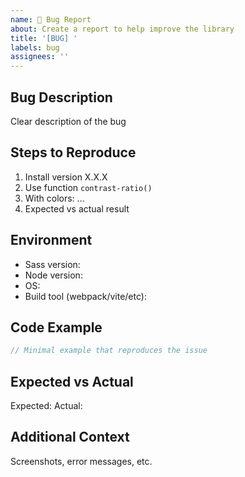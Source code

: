 ```yaml
---
name: 🐛 Bug Report
about: Create a report to help improve the library
title: '[BUG] '
labels: bug
assignees: ''
---
```


## Bug Description
Clear description of the bug

## Steps to Reproduce
1. Install version X.X.X
2. Use function `contrast-ratio()`
3. With colors: ...
4. Expected vs actual result

## Environment
- Sass version: 
- Node version:
- OS:
- Build tool (webpack/vite/etc):

## Code Example
```scss
// Minimal example that reproduces the issue
```
## Expected vs Actual
Expected:
Actual:
## Additional Context
Screenshots, error messages, etc.
